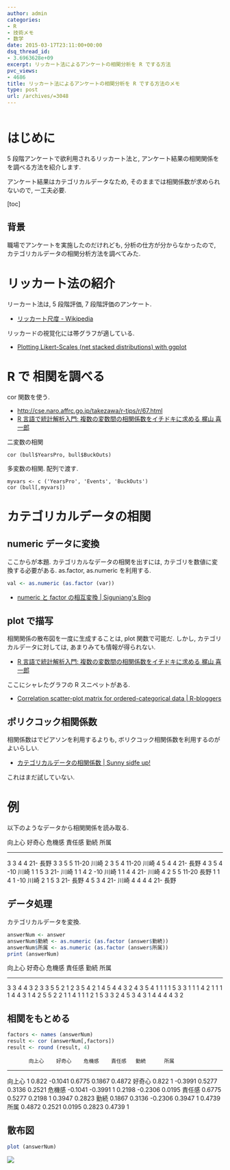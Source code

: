 ```yaml
---
author: admin
categories:
- R
- 技術メモ
- 数学
date: 2015-03-17T23:11:00+00:00
dsq_thread_id:
- 3.6963628e+09
excerpt: リッカート法によるアンケートの相関分析を R でする方法
pvc_views:
- 4686
title: リッカート法によるアンケートの相関分析を R でする方法のメモ
type: post
url: /archives/=3048
---
```


<a href="http://developer.r-project.org/Logo/Rlogo-3.png"><img alt="" src="http://developer.r-project.org/Logo/Rlogo-3.png" /></a>

はじめに
========

5 段階アンケートで欲利用されるリッカート法と,
アンケート結果の相関関係をを調べる方法を紹介します.

アンケート結果はカテゴリカルデータなため,
そのままでは相関係数が求められないので, 一工夫必要.

\[toc\]

背景
----

職場でアンケートを実施したのだけれども, 分析の仕方が分からなかったので,
カテゴリカルデータの相関分析方法を調べてみた.

リッカート法の紹介
==================

リーカート法は, 5 段階評価, 7 段階評価のアンケート.

-   [リッカート尺度 -
    Wikipedia](http://ja.wikipedia.org/wiki/%E3%83%AA%E3%83%83%E3%82%AB%E3%83%BC%E3%83%88%E5%B0%BA%E5%BA%A6)

リッカードの視覚化には帯グラフが適している.

-   [Plotting Likert-Scales (net stacked distributions) with
    ggplot](https://strengejacke.wordpress.com/2013/07/17/plotting-likert-scales-net-stacked-distributions-with-ggplot-rstats/)

R で 相関を調べる
=================

cor 関数を使う.

-   <http://cse.naro.affrc.go.jp/takezawa/r-tips/r/67.html>
-   [R 言語で統計解析入門: 複数の変数間の相関係数をイチドキに求める 梶山
    喜一郎](http://monge.tec.fukuoka-u.ac.jp/r_analysis/descriptive_statistics22.html)

二変数の相関

``` {.r}
cor (bull$YearsPro, bull$BuckOuts)
```

多変数の相関. 配列で渡す.

``` {.r}
myvars <- c ('YearsPro', 'Events', 'BuckOuts')
cor (bull[,myvars])
```

カテゴリカルデータの相関
========================

numeric データに変換
--------------------

ここからが本題. カテゴリカルなデータの相関を出すには,
カテゴリを数値に変換する必要がある. as.factor, as.numeric を利用する.

``` {.r .rundoc-block rundoc-language="R" rundoc-session="ex" rundoc-exports="both" rundoc-results="code"}
val <- as.numeric (as.factor (var))
```

-   [numeric と factor の相互変換 | Siguniang's
    Blog](https://siguniang.wordpress.com/2010/09/30/rnumeric%E3%81%A8factor%E3%81%AE%E7%9B%B8%E4%BA%92%E5%A4%89%E6%8F%9B/)

plot で描写
-----------

相関関係の散布図を一度に生成することは, plot 関数で可能だ. しかし,
カテゴリカルデータに対しては, あまりみても情報が得られない.

-   [R 言語で統計解析入門: 複数の変数間の相関係数をイチドキに求める 梶山
    喜一郎](http://monge.tec.fukuoka-u.ac.jp/r_analysis/descriptive_statistics22.html)

ここにシャレたグラフの R スニペットがある.

-   [Correlation scatter-plot matrix for ordered-categorical data |
    R-bloggers](http://www.r-bloggers.com/correlation-scatter-plot-matrix-for-ordered-categorical-data/)

ポリクコック相関係数
--------------------

相関係数はでピアソンを利用するよりも,
ボリクコック相関係数を利用するのがよいらしい.

-   [カテゴリカルデータの相関係数 | Sunny sidfe
    up!](http://norimune.net/673)

これはまだ試していない.

例
==

以下のようなデータから相関関係を読み取る.

  向上心   好奇心   危機感   責任感   勤続    所属
  -------- -------- -------- -------- ------- ------
  3        3        4        4        21-     長野
  3        3        5        5        11-20   川崎
  2        3        5        4        11-20   川崎
  4        5        4        4        21-     長野
  4        3        5        4        -10     川崎
  1        1        5        3        21-     川崎
  1        1        4        2        -10     川崎
  1        1        4        4        21-     川崎
  4        2        5        5        11-20   長野
  1        1        4        1        -10     川崎
  2        1        5        3        21-     長野
  4        5        3        4        21-     川崎
  4        4        4        4        21-     長野

データ処理
----------

カテゴリカルデータを変換.

``` {.r .rundoc-block rundoc-language="R" rundoc-session="ex" rundoc-exports="both" rundoc-results="text" rundoc-var="answer=answer" rundoc-colnames="yes"}
answerNum <- answer
answerNum$勤続 <- as.numeric (as.factor (answer$勤続))
answerNum$所属 <- as.numeric (as.factor (answer$所属))
print (answerNum)
```

  向上心   好奇心   危機感   責任感   勤続   所属
  -------- -------- -------- -------- ------ ------
  3        3        4        4        3      2
  3        3        5        5        2      1
  2        3        5        4        2      1
  4        5        4        4        3      2
  4        3        5        4        1      1
  1        1        5        3        3      1
  1        1        4        2        1      1
  1        1        4        4        3      1
  4        2        5        5        2      2
  1        1        4        1        1      1
  2        1        5        3        3      2
  4        5        3        4        3      1
  4        4        4        4        3      2

相関をもとめる
--------------

``` {.r .rundoc-block rundoc-language="R" rundoc-session="ex" rundoc-exports="both" rundoc-results="text" rundoc-colnames="yes" rundoc-rownames="yes"}
factors <- names (answerNum)
result <- cor (answerNum[,factors])
result <- round (result, 4)
```

           向上心    好奇心    危機感    責任感   勤続      所属
  -------- --------- --------- --------- -------- --------- --------
  向上心   1         0.822     -0.1041   0.6775   0.1867    0.4872
  好奇心   0.822     1         -0.3991   0.5277   0.3136    0.2521
  危機感   -0.1041   -0.3991   1         0.2198   -0.2306   0.0195
  責任感   0.6775    0.5277    0.2198    1        0.3947    0.2823
  勤続     0.1867    0.3136    -0.2306   0.3947   1         0.4739
  所属     0.4872    0.2521    0.0195    0.2823   0.4739    1

散布図
------

``` {.r .rundoc-block rundoc-language="R" rundoc-file="080704.png" rundoc-width="500" rundoc-height="500" rundoc-results="graphics" rundoc-session="ex"}
plot (answerNum)
```

![](080704.png)

